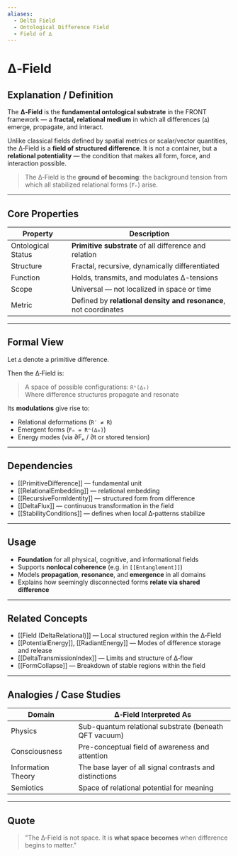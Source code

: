 ```yaml
---
aliases:
  - Delta Field
  - Ontological Difference Field
  - Field of ∆
---
```


# ∆‑Field

## Explanation / Definition

The **∆‑Field** is the **fundamental ontological substrate** in the FRONT framework — a **fractal, relational medium** in which all differences (`∆`) emerge, propagate, and interact.

Unlike classical fields defined by spatial metrics or scalar/vector quantities, the ∆‑Field is a **field of structured difference**. It is not a container, but a **relational potentiality** — the condition that makes all form, force, and interaction possible.

> The ∆‑Field is the **ground of becoming**: the background tension from which all stabilized relational forms (`Fₙ`) arise.

---

## Core Properties

| Property             | Description                                                                 |
|----------------------|-----------------------------------------------------------------------------|
| Ontological Status   | **Primitive substrate** of all difference and relation                      |
| Structure            | Fractal, recursive, dynamically differentiated                              |
| Function             | Holds, transmits, and modulates ∆-tensions                                  |
| Scope                | Universal — not localized in space or time                                  |
| Metric               | Defined by **relational density and resonance**, not coordinates            |

---

## Formal View

Let `∆` denote a primitive difference.

Then the ∆‑Field is:

> A space of possible configurations: `Rⁿ(∆₀)`  
> Where difference structures propagate and resonate

Its **modulations** give rise to:

- Relational deformations (`R′ ≠ R`)
- Emergent forms (`Fₙ = Rⁿ(∆₀)`)
- Energy modes (via ∂Fₙ / ∂t or stored tension)

---

## Dependencies

- [[PrimitiveDifference]] — fundamental unit
- [[RelationalEmbedding]] — relational embedding
- [[RecursiveFormIdentity]] — structured form from difference
- [[DeltaFlux]] — continuous transformation in the field
- [[StabilityConditions]] — defines when local ∆‑patterns stabilize

---

## Usage

- **Foundation** for all physical, cognitive, and informational fields
- Supports **nonlocal coherence** (e.g. in `[[Entanglement]]`)
- Models **propagation**, **resonance**, and **emergence** in all domains
- Explains how seemingly disconnected forms **relate via shared difference**

---

## Related Concepts

- [[Field (DeltaRelational)]] — Local structured region within the ∆‑Field
- [[PotentialEnergy]], [[RadiantEnergy]] — Modes of difference storage and release
- [[DeltaTransmissionIndex]] — Limits and structure of ∆‑flow
- [[FormCollapse]] — Breakdown of stable regions within the field

---

## Analogies / Case Studies

| Domain             | ∆‑Field Interpreted As                                       |
|--------------------|--------------------------------------------------------------|
| Physics            | Sub-quantum relational substrate (beneath QFT vacuum)        |
| Consciousness      | Pre-conceptual field of awareness and attention               |
| Information Theory | The base layer of all signal contrasts and distinctions      |
| Semiotics          | Space of relational potential for meaning                    |

---

## Quote

> "The ∆‑Field is not space. It is **what space becomes** when difference begins to matter."  
